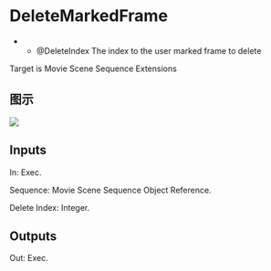 # DeleteMarkedFrame

  *   * @DeleteIndex The index to the user marked frame to delete





Target is Movie Scene Sequence Extensions

## 图示

![]($-20221218-20535612.png)

## Inputs

In: Exec.

Sequence: Movie Scene Sequence Object Reference.

Delete Index: Integer.  

## Outputs

Out: Exec.

